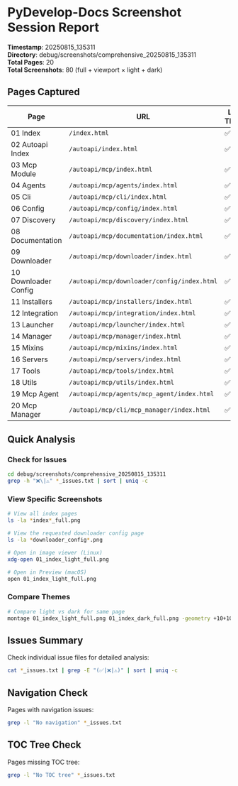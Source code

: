 # PyDevelop-Docs Screenshot Session Report

**Timestamp**: 20250815_135311  
**Directory**: debug/screenshots/comprehensive_20250815_135311  
**Total Pages**: 20  
**Total Screenshots**: 80 (full + viewport × light + dark)

## Pages Captured

| Page                 | URL                                         | Light Theme | Dark Theme |
| -------------------- | ------------------------------------------- | ----------- | ---------- |
| 01 Index             | `/index.html`                               | ✅          | ✅         |
| 02 Autoapi Index     | `/autoapi/index.html`                       | ✅          | ✅         |
| 03 Mcp Module        | `/autoapi/mcp/index.html`                   | ✅          | ✅         |
| 04 Agents            | `/autoapi/mcp/agents/index.html`            | ✅          | ✅         |
| 05 Cli               | `/autoapi/mcp/cli/index.html`               | ✅          | ✅         |
| 06 Config            | `/autoapi/mcp/config/index.html`            | ✅          | ✅         |
| 07 Discovery         | `/autoapi/mcp/discovery/index.html`         | ✅          | ✅         |
| 08 Documentation     | `/autoapi/mcp/documentation/index.html`     | ✅          | ✅         |
| 09 Downloader        | `/autoapi/mcp/downloader/index.html`        | ✅          | ✅         |
| 10 Downloader Config | `/autoapi/mcp/downloader/config/index.html` | ✅          | ✅         |
| 11 Installers        | `/autoapi/mcp/installers/index.html`        | ✅          | ✅         |
| 12 Integration       | `/autoapi/mcp/integration/index.html`       | ✅          | ✅         |
| 13 Launcher          | `/autoapi/mcp/launcher/index.html`          | ✅          | ✅         |
| 14 Manager           | `/autoapi/mcp/manager/index.html`           | ✅          | ✅         |
| 15 Mixins            | `/autoapi/mcp/mixins/index.html`            | ✅          | ✅         |
| 16 Servers           | `/autoapi/mcp/servers/index.html`           | ✅          | ✅         |
| 17 Tools             | `/autoapi/mcp/tools/index.html`             | ✅          | ✅         |
| 18 Utils             | `/autoapi/mcp/utils/index.html`             | ✅          | ✅         |
| 19 Mcp Agent         | `/autoapi/mcp/agents/mcp_agent/index.html`  | ✅          | ✅         |
| 20 Mcp Manager       | `/autoapi/mcp/cli/mcp_manager/index.html`   | ✅          | ✅         |

## Quick Analysis

### Check for Issues

```bash
cd debug/screenshots/comprehensive_20250815_135311
grep -h "❌\|⚠️" *_issues.txt | sort | uniq -c
```

### View Specific Screenshots

```bash
# View all index pages
ls -la *index*_full.png

# View the requested downloader config page
ls -la *downloader_config*.png

# Open in image viewer (Linux)
xdg-open 01_index_light_full.png

# Open in Preview (macOS)
open 01_index_light_full.png
```

### Compare Themes

```bash
# Compare light vs dark for same page
montage 01_index_light_full.png 01_index_dark_full.png -geometry +10+10 -tile 2x1 comparison_index.png
```

## Issues Summary

Check individual issue files for detailed analysis:

```bash
cat *_issues.txt | grep -E "(✅|❌|⚠️)" | sort | uniq -c
```

## Navigation Check

Pages with navigation issues:

```bash
grep -l "No navigation" *_issues.txt
```

## TOC Tree Check

Pages missing TOC tree:

```bash
grep -l "No TOC tree" *_issues.txt
```
